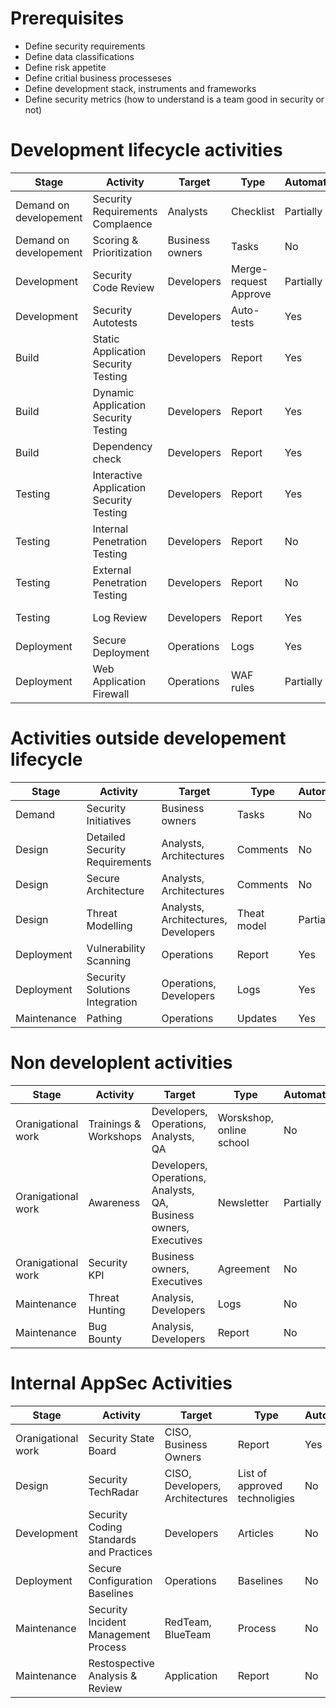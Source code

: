 # Prerequisites 
* Define security requirements
* Define data classifications
* Define risk appetite 
* Define critial business processeses 
* Define development stack, instruments and frameworks
* Define security metrics (how to understand is a team good in security or not)


# Development lifecycle activities
| Stage | Activity | Target | Type | Automated | Scheduled |
| --- | --- | --- | --- | --- | --- |
| Demand on developement | Security Requirements Complaence | Analysts | Checklist | Partially | Every new business demand |
| Demand on developement | Scoring & Prioritization | Business owners | Tasks | No | Every sprint |
| Development | Security Code Review | Developers | Merge-request Approve | Partially | Every MR |
| Development | Security Autotests | Developers | Auto-tests | Yes | Every build |
| Build | Static Application Security Testing | Developers | Report | Yes | Every build |
| Build | Dynamic Application Security Testing | Developers | Report | Yes | Every build |
| Build | Dependency check | Developers | Report | Yes | Every build |
| Testing | Interactive Application Security Testing | Developers | Report | Yes | Every build |
| Testing | Internal Penetration Testing | Developers | Report | No | Every minor release |
| Testing | External Penetration Testing | Developers | Report | No | Every major release |
| Testing | Log Review | Developers | Report | Yes | Every Build |
| Deployment | Secure Deployment | Operations | Logs | Yes | Every Deploy |
| Deployment | Web Application Firewall | Operations | WAF rules | Partially | Every Deploy |

# Activities outside developement lifecycle
| Stage | Activity | Target | Type | Automated | Scheduled |
| --- | --- | --- | --- | --- | --- |
| Demand | Security Initiatives | Business owners | Tasks | No | On demand |
| Design | Detailed Security Requirements | Analysts, Architectures | Comments | No | On demand |
| Design | Secure Architecture | Analysts, Architectures | Comments | No | On demand |
| Design | Threat Modelling | Analysts, Architectures, Developers | Theat model | Partially | On demand |
| Deployment | Vulnerability Scanning | Operations | Report | Yes | Weekly |
| Deployment | Security Solutions Integration | Operations, Developers | Logs | Yes | Weekly |
| Maintenance | Pathing | Operations | Updates | Yes | Monthly |

# Non developlent activities
| Stage | Activity | Target | Type | Automated | Scheduled |
| --- | --- | --- | --- | --- | --- |
| Oranigational work | Trainings & Workshops | Developers, Operations, Analysts, QA | Worskshop, online school | No | Quaterly |
| Oranigational work | Awareness | Developers, Operations, Analysts, QA, Business owners, Executives | Newsletter | Partially | Weekly |
| Oranigational work | Security KPI | Business owners, Executives | Agreement | No | Yearly |
| Maintenance | Threat Hunting | Analysis, Developers | Logs | No | Quaterly |
| Maintenance | Bug Bounty | Analysis, Developers | Report | No | Continuously |

# Internal AppSec Activities
| Stage | Activity | Target | Type | Automated | Scheduled |
| --- | --- | --- | --- | --- | --- |
| Oranigational work | Security State Board | CISO, Business Owners | Report | Yes | Weekly |
| Design | Security TechRadar | CISO, Developers, Architectures | List of approved technoligies | No | Quaterly |
| Development | Security Coding Standards and Practices | Developers | Articles | No | Quaterly |
| Deployment | Secure Configuration Baselines | Operations | Baselines | No | Quaterly |
| Maintenance | Security Incident Management Process | RedTeam, BlueTeam | Process | No | Yearly |
| Maintenance | Restospective Analysis & Review | Application | Report | No | Quaterly |
